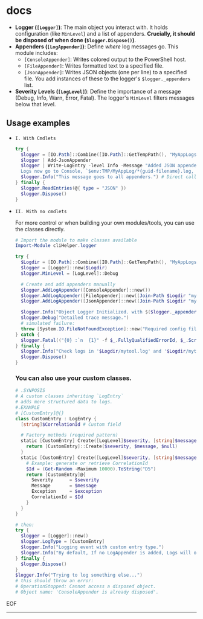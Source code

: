 # docs

*   **Logger (`[Logger]`)**: The main object you interact with. It holds configuration (like `MinLevel`) and a list of appenders. **Crucially, it should be disposed of when done (`$logger.Dispose()`)**.
*   **Appenders (`[LogAppender]`)**: Define *where* log messages go. This module includes:
    *   `[ConsoleAppender]`: Writes colored output to the PowerShell host.
    *   `[FileAppender]`: Writes formatted text to a specified file.
    *   `[JsonAppender]`: Writes JSON objects (one per line) to a specified file.
    You add instances of these to the logger's `$logger._appenders` list.
*   **Severity Levels (`[LogLevel]`)**: Define the importance of a message (Debug, Info, Warn, Error, Fatal). The logger's `MinLevel` filters messages below that level.


## **Usage examples**

- `I. With Cmdlets`

  ```PowerShell
  try {
    $logger = [IO.Path]::Combine([IO.Path]::GetTempPath(), "MyAppLogs") | New-Logger
    $logger | Add-JsonAppender
    $logger | Write-LogEntry -level Info -Message "Added JSON appender.
    Logs now go to Console, `$env:TMP/MyAppLog/*{guid-filename}.log, and .json"
    $logger.Info("This message goes to all appenders.") # Direct call
  } finally {
    $logger.ReadEntries(@{ type = "JSON" })
    $logger.Dispose()
  }
  ```

- `II. With no cmdlets`

  For more control or when building your own modules/tools, you can use the classes directly.

  ```PowerShell
  # Import the module to make classes available
  Import-Module cliHelper.logger

  try {
    $Logdir = [IO.Path]::Combine([IO.Path]::GetTempPath(), "MyAppLogs")
    $logger = [Logger]::new($Logdir)
    $logger.MinLevel = [LogLevel]::Debug

    # Create and add appenders manually
    $logger.AddLogAppender([ConsoleAppender]::new())
    $logger.AddLogAppender([FileAppender]::new((Join-Path $Logdir "mytool.log")))
    $logger.AddLogAppender([JsonAppender]::new((Join-Path $Logdir "mytool_metrics.json")))

    $logger.Info("Object Logger Initialized. with $($logger._appenders.Count) appenders.")
    $logger.Debug("Detailed trace message.")
    # simulated failure:
    throw [System.IO.FileNotFoundException]::new("Required config file missing", "config.xml")
  } catch {
    $logger.Fatal(("{0} :`n  {1}" -f $_.FullyQualifiedErrorId, $_.ScriptStackTrace), $_.Exception)
  } finally {
    $logger.Info("Check logs in '$Logdir/mytool.log' and '$Logdir/mytool_metrics.json'")
    $logger.Dispose()
  }
  ```

  ### You can also use your custom classes.

  ```PowerShell
  # .SYNPOSIS
  # A custom classes inheriting `LogEntry`
  # adds more structured data to logs.
  #.EXAMPLE
  # [CustomEntry]@{}
  class CustomEntry : LogEntry {
    [string]$CorrelationId # Custom field

    # Factory methods (required pattern)
    static [CustomEntry] Create([LogLevel]$severity, [string]$message) {
      return [CustomEntry]::Create($severity, $message, $null)
    }
    static [CustomEntry] Create([LogLevel]$severity, [string]$message, [Exception]$exception) {
      # Example: generate or retrieve CorrelationId
      $Id = (Get-Random -Maximum 10000).ToString("D5")
      return [CustomEntry]@{
        Severity      = $severity
        Message       = $message
        Exception     = $exception
        CorrelationId = $Id
      }
    }
  }

  # then:
  try {
    $logger = [Logger]::new()
    $logger.LogType = [CustomEntry]
    $logger.Info("Logging event with custom entry type.")
    $logger.Info("By default, If no LogAppender is added, Logs will only show in the console (like this).")
  } finally {
    $logger.Dispose()
  }
  $logger.Info("Trying to log something else...")
  # this should throw an error:
  # OperationStopped: Cannot access a disposed object.
  # Object name: 'ConsoleAppender is already disposed'.
  ```

EOF

---